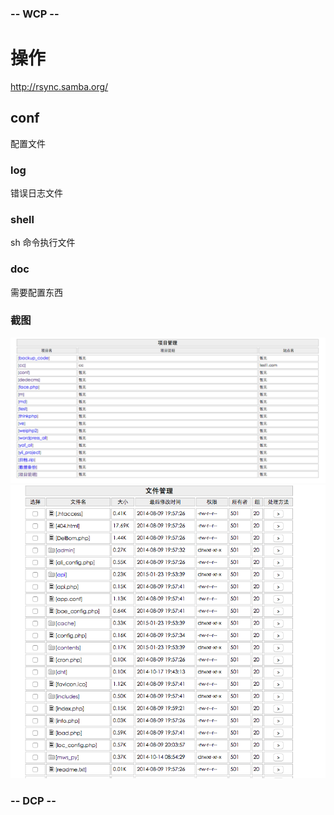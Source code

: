 ### -- WCP --

# 操作
http://rsync.samba.org/

## conf
配置文件

### log
错误日志文件

### shell 
sh 命令执行文件

### doc
需要配置东西


### 截图
[![项目页](WCP/screenshot/screenshot_1.png)](WCP/screenshot/screenshot_1.png)
[![文件页](WCP/screenshot/screenshot_2.png)](WCP/screenshot/screenshot_2.png)


### -- DCP --
